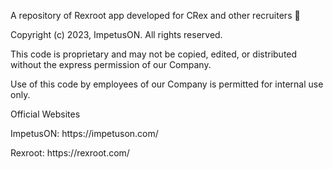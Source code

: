 A repository of Rexroot app developed for CRex and other recruiters 💼

Copyright (c) 2023, ImpetusON. All rights reserved.

This code is proprietary and may not be copied, edited, or distributed without the express permission of our Company.

Use of this code by employees of our Company is permitted for internal use only.

Official Websites

<p>
  ImpetusON: https://impetuson.com/
</p>
<p>
  Rexroot: https://rexroot.com/
</p>
